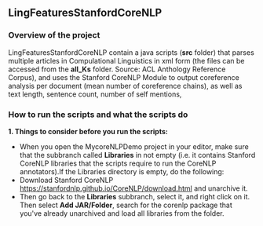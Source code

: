 ## LingFeaturesStanfordCoreNLP

### Overview of the project
LingFeaturesStanfordCoreNLP contain a java scripts (**src** folder) that parses multiple articles in Compulational Linguistics in xml form (the files can be accessed from the **all_Ks** folder. Source: ACL Anthology Reference Corpus), and uses the Stanford CoreNLP Module to output coreference analysis per document (mean number of coreference chains), as well as text length, sentence count, number of self mentions, 

### How to run the scripts and what the scripts do
**1. Things to consider before you run the scripts:**
- When you open the MycoreNLPDemo project in your editor, make sure that the subbranch called **Libraries** in not empty (i.e. it contains Stanford CoreNLP libraries that the scripts require to run the CoreNLP annotators).If the Libraries directory is empty, do the following:
- Download Stanford CoreNLP https://stanfordnlp.github.io/CoreNLP/download.html and unarchive it.
- Then go back to the **Libraries** subbranch, select it, and right click on it. Then select **Add JAR/Folder**, search for the corenlp package that you've already unarchived and load all libraries from the folder.

